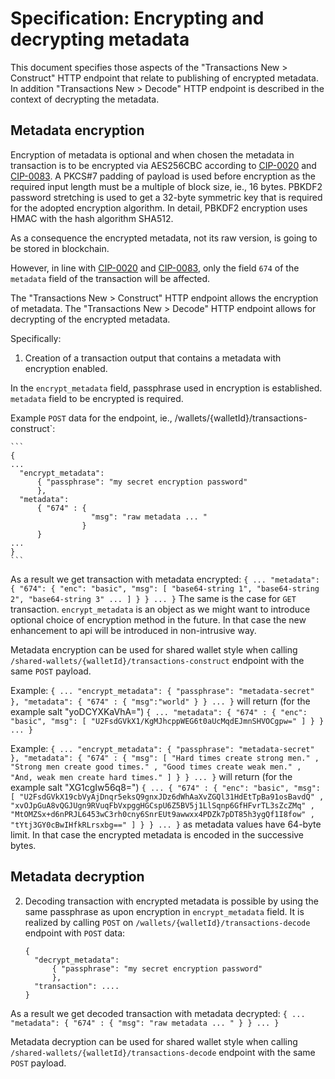 # Specification: Encrypting and decrypting metadata

This document specifies those aspects of the "Transactions New > Construct" HTTP endpoint that relate to publishing of encrypted metadata.
In addition "Transactions New > Decode" HTTP endpoint is described in the context of decrypting the metadata.

## Metadata encryption

Encryption of metadata is optional and when chosen the metadata in transaction is to be encrypted
via AES256CBC according to [CIP-0020][cip0020] and [CIP-0083][cip0083].
A PKCS#7 padding of payload is used before encryption as the required
input length must be a multiple of block size, ie., 16 bytes.
PBKDF2 password stretching is used to get a 32-byte symmetric key
that is required for the adopted encryption algorithm. In detail, 
PBKDF2 encryption uses HMAC with the hash algorithm SHA512.

As a consequence the encrypted metadata, not its raw version, is going to be stored in blockchain.

However, in line with [CIP-0020][cip0020] and [CIP-0083][cip0083], only the field `674` of the `metadata` field of the transaction will be affected.

  [cip0020]: https://github.com/cardano-foundation/CIPs/tree/master/CIP-0020
  [cip0083]: https://github.com/cardano-foundation/CIPs/tree/master/CIP-0083

The "Transactions New > Construct" HTTP endpoint allows the encryption of metadata.
The "Transactions New > Decode" HTTP endpoint allows for decrypting of the encrypted metadata.

Specifically:

1. Creation of a transaction output that contains a metadata with encryption enabled.

In the `encrypt_metadata` field, passphrase used in encryption is established. `metadata` field to be encrypted is required.

Example `POST` data for the endpoint, ie.,   /wallets/{walletId}/transactions-construct`:

    ```
    {
    ...
      "encrypt_metadata":
          { "passphrase": "my secret encryption password"
          },
      "metadata":
          { "674" : {
                      "msg": "raw metadata ... "
                    }
          }
    ...
    }
    ```

As a result we get transaction with metadata encrypted:
    ```
    {
    ...
      "metadata":
          { "674":
                   {
                     "enc": "basic",
                     "msg":
                            [
                              "base64-string 1", "base64-string 2", "base64-string 3" ...
                            ]
                   }
          }
    ...
    }
    ```
The same is the case for `GET` transaction. `encrypt_metadata` is an object as we might want to introduce
optional choice of encryption method in the future. In that case the new enhancement to api will be introduced in
non-intrusive way.

Metadata encryption can be used for shared wallet style when calling `/shared-wallets/{walletId}/transactions-construct` endpoint with the same `POST` payload.

Example:
    ```
    {
    ...
      "encrypt_metadata":
          { "passphrase": "metadata-secret"
          },
      "metadata":
          { "674" : {
                      "msg":"world"
                    }
          }
    ...
    }
    ```
will return (for the example salt "yoDCYXKaVhA=")
    ```
    {
    ...
      "metadata":
          { "674" : {
                      "enc": "basic",
                      "msg": [ "U2FsdGVkX1/KgMJhcppWEG6t0aUcMqdEJmnSHVOCgpw=" ]
                    }
          }
    ...
    }
    ```

Example:
    ```
    {
    ...
      "encrypt_metadata":
          { "passphrase": "metadata-secret"
          },
      "metadata":
          { "674" : {
                      "msg":
                          [ "Hard times create strong men."
                          , "Strong men create good times."
                          , "Good times create weak men."
                          , "And, weak men create hard times."
                          ]
                    }
          }
    ...
    }
    ```
will return (for the example salt "XG1cgIw56q8=")
    ```
    {
    ...
          { "674" : {
                      "enc": "basic",
                      "msg":
                          [ "U2FsdGVkX19cbVyAjDnqr5eksQ9gnxJDz6dWhAaXvZGQl31HdEtTpBa91osBavdQ"
                          , "xvOJpGuA8vQGJUgn9RVuqFbVxpggHGCspU6Z5BV5j1LlSqnp6GfHFvrTL3sZcZMq"
                          , "MtOMZSx+d6nPRJL6453wC3rh0cny6SnrEUt9awwxx4PDZk7pDT85h3ygQf1I8fow"
                          , "tYtj3GY0cBwIHfkRLrsxbg=="
                          ]
                    }
          }
    ...
    }
    ```
as metadata values have 64-byte limit. In that case the encrypted metadata is encoded in the successive bytes.


## Metadata decryption

2. Decoding transaction with encrypted metadata is possible by using the same passphrase as upon encryption in `encrypt_metadata` field. It is realized by calling `POST` on `/wallets/{walletId}/transactions-decode` endpoint with `POST` data:

    ```
    {
      "decrypt_metadata":
          { "passphrase": "my secret encryption password"
          },
      "transaction": ....
    }
    ```

As a result we get decoded transaction with metadata decrypted:
    ```
    {
    ...
      "metadata":
          { "674" : {
                      "msg": "raw metadata ... "
                    }
          }
    ...
    }
    ```

Metadata decryption can be used for shared wallet style when calling `/shared-wallets/{walletId}/transactions-decode` endpoint with the same `POST` payload.
